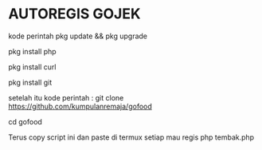 # AUTOREGIS GOJEK

kode perintah
pkg update && pkg upgrade

pkg install php

pkg install curl

pkg install git

setelah itu kode perintah : 
git clone https://github.com/kumpulanremaja/gofood

cd gofood

Terus copy script ini dan paste di termux setiap mau regis
php tembak.php
